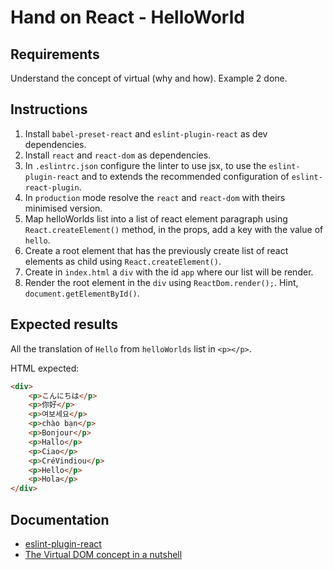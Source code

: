 # Hand on React - HelloWorld

## Requirements
Understand the concept of virtual (why and how). Example 2 done.

## Instructions

1. Install `babel-preset-react` and `eslint-plugin-react` as dev dependencies.
2. Install `react` and `react-dom` as dependencies.
3. In `.eslintrc.json` configure the linter to use jsx, to use the `eslint-plugin-react` and to extends the recommended configuration of `eslint-react-plugin`.
4. In `production` mode resolve the `react` and `react-dom` with theirs minimised version.
5. Map helloWorlds list into a list of react element paragraph using `React.createElement()` method, in the props, add a key with the value of `hello`.
6. Create a root element that has the previously create list of react elements as child using `React.createElement()`.
7. Create in `index.html` a `div` with the id `app` where our list will be render.
7. Render the root element in the `div` using `ReactDom.render();`. Hint, `document.getElementById()`.

## Expected results
All the translation of  `Hello` from `helloWorlds` list in `<p></p>`.

HTML expected:
```html
<div>
    <p>こんにちは</p>
    <p>你好</p>
    <p>여보세요</p>
    <p>chào bạn</p>
    <p>Bonjour</p>
    <p>Hallo</p>
    <p>Ciao</p>
    <p>CréVindiou</p>
    <p>Hello</p>
    <p>Hola</p>
</div>
```

## Documentation
- [eslint-plugin-react](https://github.com/yannickcr/eslint-plugin-react)
- [The Virtual DOM concept in a nutshell](https://blog.risingstack.com/the-react-way-getting-started-tutorial/)